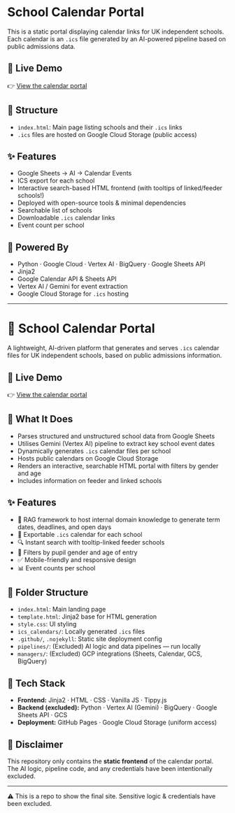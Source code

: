 # School Calendar Portal

This is a static portal displaying calendar links for UK independent schools.
Each calendar is an `.ics` file generated by an AI-powered pipeline based on public admissions data.

## 🔗 Live Demo

👉 [View the calendar portal](https://s3lvan.github.io/school-calendars-site-advanced/)

## 📂 Structure

- `index.html`: Main page listing schools and their `.ics` links
- `.ics` files are hosted on Google Cloud Storage (public access)


## ✨ Features

- Google Sheets → AI → Calendar Events
- ICS export for each school
- Interactive search-based HTML frontend (with tooltips of linked/feeder schools!)
- Deployed with open-source tools & minimal dependencies
- Searchable list of schools
- Downloadable `.ics` calendar links
- Event count per school

## 🔧 Powered By
- Python · Google Cloud · Vertex AI · BigQuery · Google Sheets API
- Jinja2
- Google Calendar API & Sheets API
- Vertex AI / Gemini for event extraction
- Google Cloud Storage for `.ics` hosting

---




# 📅 School Calendar Portal

A lightweight, AI-driven platform that generates and serves `.ics` calendar files for UK independent schools, based on public admissions information.

## 🔗 Live Demo

👉 [View the calendar portal](https://s3lvan.github.io/school-calendars-site-advanced/)

## 🧠 What It Does

- Parses structured and unstructured school data from Google Sheets
- Utilises Gemini (Vertex AI) pipeline to extract key school event dates
- Dynamically generates `.ics` calendar files per school
- Hosts public calendars on Google Cloud Storage
- Renders an interactive, searchable HTML portal with filters by gender and age
- Includes information on feeder and linked schools

## ✨ Features

- 🧠 RAG framework to host internal domain knowledge to generate term dates, deadlines, and open days
- 📁 Exportable `.ics` calendar for each school
- 🔍 Instant search with tooltip-linked feeder schools
- 🎯 Filters by pupil gender and age of entry
- ✅ Mobile-friendly and responsive design
- 📊 Event counts per school

## 📂 Folder Structure

- `index.html`: Main landing page
- `template.html`: Jinja2 base for HTML generation
- `style.css`: UI styling
- `ics_calendars/`: Locally generated `.ics` files
- `.github/`, `.nojekyll`: Static site deployment config
- `pipelines/`: (Excluded) AI logic and data pipelines — run locally
- `managers/`: (Excluded) GCP integrations (Sheets, Calendar, GCS, BigQuery)

## 🔧 Tech Stack

- **Frontend:** Jinja2 · HTML · CSS · Vanilla JS · Tippy.js
- **Backend (excluded):** Python · Vertex AI (Gemini) · BigQuery · Google Sheets API · GCS
- **Deployment:** GitHub Pages · Google Cloud Storage (uniform access)

## 🚨 Disclaimer

This repository only contains the **static frontend** of the calendar portal.  
The AI logic, pipeline code, and any credentials have been intentionally excluded.

---

⚠️ This is a repo to show the final site. Sensitive logic & credentials have been excluded.
